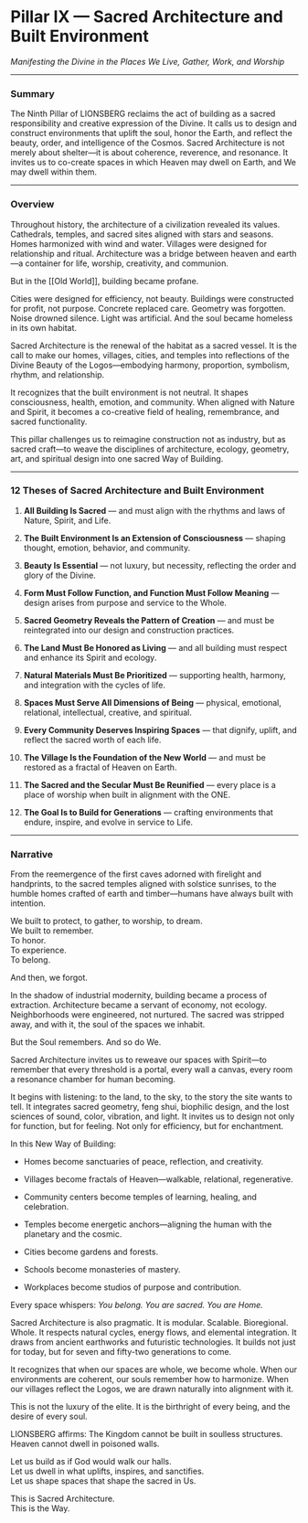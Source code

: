 # Pillar IX — Sacred Architecture and Built Environment

_Manifesting the Divine in the Places We Live, Gather, Work, and Worship_

---

### **Summary**

The Ninth Pillar of LIONSBERG reclaims the act of building as a sacred responsibility and creative expression of the Divine. It calls us to design and construct environments that uplift the soul, honor the Earth, and reflect the beauty, order, and intelligence of the Cosmos. Sacred Architecture is not merely about shelter—it is about coherence, reverence, and resonance. It invites us to co-create spaces in which Heaven may dwell on Earth, and We may dwell within them.

---

### **Overview**

Throughout history, the architecture of a civilization revealed its values. Cathedrals, temples, and sacred sites aligned with stars and seasons. Homes harmonized with wind and water. Villages were designed for relationship and ritual. Architecture was a bridge between heaven and earth—a container for life, worship, creativity, and communion.

But in the [[Old World]], building became profane.

Cities were designed for efficiency, not beauty. Buildings were constructed for profit, not purpose. Concrete replaced care. Geometry was forgotten. Noise drowned silence. Light was artificial. And the soul became homeless in its own habitat.

Sacred Architecture is the renewal of the habitat as a sacred vessel. It is the call to make our homes, villages, cities, and temples into reflections of the Divine Beauty of the Logos—embodying harmony, proportion, symbolism, rhythm, and relationship.

It recognizes that the built environment is not neutral. It shapes consciousness, health, emotion, and community. When aligned with Nature and Spirit, it becomes a co-creative field of healing, remembrance, and sacred functionality.

This pillar challenges us to reimagine construction not as industry, but as sacred craft—to weave the disciplines of architecture, ecology, geometry, art, and spiritual design into one sacred Way of Building.

---

### **12 Theses of Sacred Architecture and Built Environment**

1. **All Building Is Sacred** — and must align with the rhythms and laws of Nature, Spirit, and Life.
    
2. **The Built Environment Is an Extension of Consciousness** — shaping thought, emotion, behavior, and community.
    
3. **Beauty Is Essential** — not luxury, but necessity, reflecting the order and glory of the Divine.
    
4. **Form Must Follow Function, and Function Must Follow Meaning** — design arises from purpose and service to the Whole.
    
5. **Sacred Geometry Reveals the Pattern of Creation** — and must be reintegrated into our design and construction practices.
    
6. **The Land Must Be Honored as Living** — and all building must respect and enhance its Spirit and ecology.
    
7. **Natural Materials Must Be Prioritized** — supporting health, harmony, and integration with the cycles of life.
    
8. **Spaces Must Serve All Dimensions of Being** — physical, emotional, relational, intellectual, creative, and spiritual.
    
9. **Every Community Deserves Inspiring Spaces** — that dignify, uplift, and reflect the sacred worth of each life.
    
10. **The Village Is the Foundation of the New World** — and must be restored as a fractal of Heaven on Earth.
    
11. **The Sacred and the Secular Must Be Reunified** — every place is a place of worship when built in alignment with the ONE.
    
12. **The Goal Is to Build for Generations** — crafting environments that endure, inspire, and evolve in service to Life.
    

---

### **Narrative**

From the reemergence of the first caves adorned with firelight and handprints, to the sacred temples aligned with solstice sunrises, to the humble homes crafted of earth and timber—humans have always built with intention.

We built to protect, to gather, to worship, to dream.  
We built to remember.  
To honor.  
To experience.  
To belong.

And then, we forgot.

In the shadow of industrial modernity, building became a process of extraction. Architecture became a servant of economy, not ecology. Neighborhoods were engineered, not nurtured. The sacred was stripped away, and with it, the soul of the spaces we inhabit.

But the Soul remembers. And so do We.

Sacred Architecture invites us to reweave our spaces with Spirit—to remember that every threshold is a portal, every wall a canvas, every room a resonance chamber for human becoming.

It begins with listening: to the land, to the sky, to the story the site wants to tell. It integrates sacred geometry, feng shui, biophilic design, and the lost sciences of sound, color, vibration, and light. It invites us to design not only for function, but for feeling. Not only for efficiency, but for enchantment.

In this New Way of Building:

- Homes become sanctuaries of peace, reflection, and creativity.
    
- Villages become fractals of Heaven—walkable, relational, regenerative.
    
- Community centers become temples of learning, healing, and celebration.
    
- Temples become energetic anchors—aligning the human with the planetary and the cosmic.
    
- Cities become gardens and forests.
    
- Schools become monasteries of mastery.
    
- Workplaces become studios of purpose and contribution.
    

Every space whispers: _You belong. You are sacred. You are Home._

Sacred Architecture is also pragmatic. It is modular. Scalable. Bioregional. Whole. It respects natural cycles, energy flows, and elemental integration. It draws from ancient earthworks and futuristic technologies. It builds not just for today, but for seven and fifty-two generations to come.

It recognizes that when our spaces are whole, we become whole. When our environments are coherent, our souls remember how to harmonize. When our villages reflect the Logos, we are drawn naturally into alignment with it.

This is not the luxury of the elite. It is the birthright of every being, and the desire of every soul. 

LIONSBERG affirms: The Kingdom cannot be built in soulless structures.  
Heaven cannot dwell in poisoned walls.

Let us build as if God would walk our halls.  
Let us dwell in what uplifts, inspires, and sanctifies.  
Let us shape spaces that shape the sacred in Us.

This is Sacred Architecture.  
This is the Way.